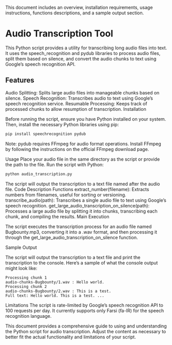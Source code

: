 This document includes an overview, installation requirements, usage instructions, functions descriptions, and a sample output section.

# Audio Transcription Tool

This Python script provides a utility for transcribing long audio files into text. It uses the speech_recognition and pydub libraries to process audio files, split them based on silence, and convert the audio chunks to text using Google’s speech recognition API.

## Features
Audio Splitting: Splits large audio files into manageable chunks based on silence.
Speech Recognition: Transcribes audio to text using Google’s speech recognition service.
Resumable Processing: Keeps track of processed chunks to allow resumption of transcription.
Installation

Before running the script, ensure you have Python installed on your system. Then, install the necessary Python libraries using pip:

```bash
pip install speechrecognition pydub
```

Note: pydub requires FFmpeg for audio format operations. Install FFmpeg by following the instructions on the official FFmpeg download page.

Usage
Place your audio file in the same directory as the script or provide the path to the file.
Run the script with Python:
```bash
python audio_transcription.py
```
The script will output the transcription to a text file named after the audio file.
Code Description
Functions
extract_number(filename): Extracts numbers from filenames, useful for sorting or versioning.
transcribe_audio(path): Transcribes a single audio file to text using Google’s speech recognition.
get_large_audio_transcription_on_silence(path): Processes a large audio file by splitting it into chunks, transcribing each chunk, and compiling the results.
Main Execution

The script executes the transcription process for an audio file named Bugbounty.mp3, converting it into a .wav format, and then processing it through the get_large_audio_transcription_on_silence function.

Sample Output

The script will output the transcription to a text file and print the transcription to the console. Here’s a sample of what the console output might look like:

```plaintext
Processing chunk 1
audio-chunks-Bugbounty/1.wav : Hello world. 
Processing chunk 2
audio-chunks-Bugbounty/2.wav : This is a test. 
Full text: Hello world. This is a test. ...
```

Limitations
The script is rate-limited by Google’s speech recognition API to 100 requests per day.
It currently supports only Farsi (fa-IR) for the speech recognition language.

This document provides a comprehensive guide to using and understanding the Python script for audio transcription. Adjust the content as necessary to better fit the actual functionality and limitations of your script.
